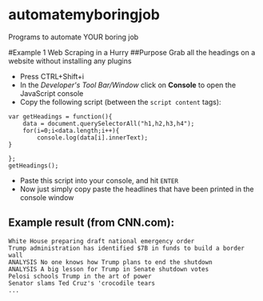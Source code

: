 # automatemyboringjob
Programs to automate YOUR boring job

#Example 1 Web Scraping in a Hurry
##Purpose
Grab all the headings on a website without installing any plugins

* Press CTRL+Shift+i
* In the *Developer's Tool Bar/Window* click on **Console** to open the JavaScript console
* Copy the following script (between the ``` script content ``` tags):
```
var getHeadings = function(){
    data = document.querySelectorAll("h1,h2,h3,h4");
    for(i=0;i<data.length;i++){
        console.log(data[i].innerText);
}
	
};
getHeadings();
```
* Paste this script into your console, and hit `ENTER`
* Now just simply copy paste the headlines that have been printed in the console window

## Example result (from CNN.com):
```
White House preparing draft national emergency order
Trump administration has identified $7B in funds to build a border wall
ANALYSIS No one knows how Trump plans to end the shutdown
ANALYSIS A big lesson for Trump in Senate shutdown votes
Pelosi schools Trump in the art of power
Senator slams Ted Cruz's 'crocodile tears
...
```
